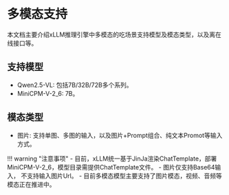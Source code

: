 # 多模态支持
本文档主要介绍xLLM推理引擎中多模态的吃场景支持模型及模态类型，以及离在线接口等。

## 支持模型
- Qwen2.5-VL: 包括7B/32B/72B多个系列。
- MiniCPM-V-2_6: 7B。

## 模态类型
- 图片: 支持单图、多图的输入，以及图片+Prompt组合、纯文本Promot等输入方式。


!!! warning "注意事项"
    - 目前，xLLM统一基于JinJa渲染ChatTemplate，部署MiniCPM-V-2_6，模型目录需提供ChatTemplate文件。
    - 图片仅支持Base64输入， 不支持输入图片Url。
    - 目前多模态模型主要支持了图片模态，视频、音频等模态正在推进中。
